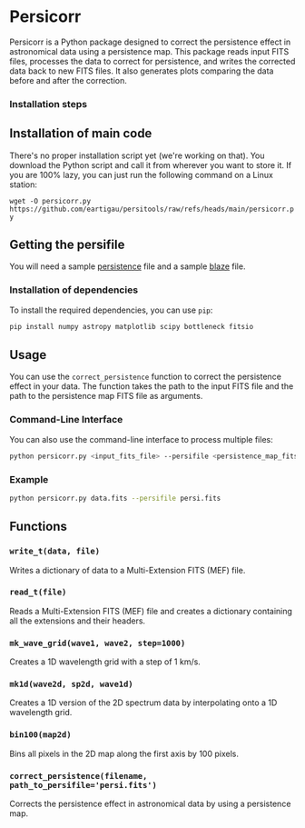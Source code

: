 # Persicorr

Persicorr is a Python package designed to correct the persistence effect in astronomical data using a persistence map. This package reads input FITS files, processes the data to correct for persistence, and writes the corrected data back to new FITS files. It also generates plots comparing the data before and after the correction.

### Installation steps

## Installation of main code

There's no proper installation script yet (we're working on that). You download the Python script and call it from wherever you want to store it. If you are 100% lazy, you can just run the following command on a Linux station:

```wget -O persicorr.py https://github.com/eartigau/persitools/raw/refs/heads/main/persicorr.py```

## Getting the persifile

You will need a sample [persistence](http://www.astro.umontreal.ca/~artigau/persistence/persi.fits) file and a sample [blaze](http://www.astro.umontreal.ca/~artigau/persistence/sample_blaze.fits) file.

### Installation of dependencies

To install the required dependencies, you can use `pip`:

```bash
pip install numpy astropy matplotlib scipy bottleneck fitsio
```


## Usage

You can use the `correct_persistence` function to correct the persistence effect in your data. The function takes the path to the input FITS file and the path to the persistence map FITS file as arguments.


### Command-Line Interface

You can also use the command-line interface to process multiple files:

```bash
python persicorr.py <input_fits_file> --persifile <persistence_map_fits_file>
```

### Example

```bash
python persicorr.py data.fits --persifile persi.fits
```

## Functions

### `write_t(data, file)`

Writes a dictionary of data to a Multi-Extension FITS (MEF) file.

### `read_t(file)`

Reads a Multi-Extension FITS (MEF) file and creates a dictionary containing all the extensions and their headers.

### `mk_wave_grid(wave1, wave2, step=1000)`

Creates a 1D wavelength grid with a step of 1 km/s.

### `mk1d(wave2d, sp2d, wave1d)`

Creates a 1D version of the 2D spectrum data by interpolating onto a 1D wavelength grid.

### `bin100(map2d)`

Bins all pixels in the 2D map along the first axis by 100 pixels.

### `correct_persistence(filename, path_to_persifile='persi.fits')`

Corrects the persistence effect in astronomical data by using a persistence map.


